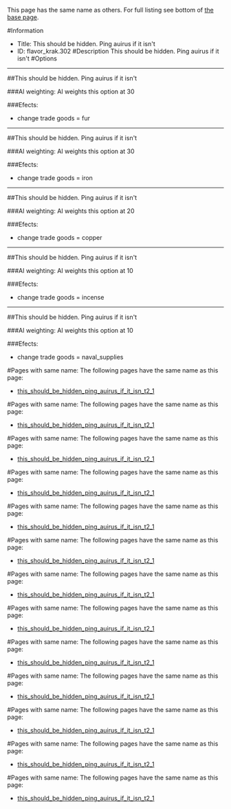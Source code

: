 This page has the same name as others. For full listing see bottom of [the base page](this_should_be_hidden_ping_auirus_if_it_isn.md).

#Information
 - Title: This should be hidden. Ping auirus if it isn't
 - ID: flavor_krak.302
#Description
This should be hidden. Ping auirus if it isn't
#Options

___
##This should be hidden. Ping auirus if it isn't

###AI weighting:
AI weights this option at 30


###Efects:<ul><li>change trade goods = fur</li></ul>

___
##This should be hidden. Ping auirus if it isn't

###AI weighting:
AI weights this option at 30


###Efects:<ul><li>change trade goods = iron</li></ul>

___
##This should be hidden. Ping auirus if it isn't

###AI weighting:
AI weights this option at 20


###Efects:<ul><li>change trade goods = copper</li></ul>

___
##This should be hidden. Ping auirus if it isn't

###AI weighting:
AI weights this option at 10


###Efects:<ul><li>change trade goods = incense</li></ul>

___
##This should be hidden. Ping auirus if it isn't

###AI weighting:
AI weights this option at 10


###Efects:<ul><li>change trade goods = naval_supplies</li></ul>


#Pages with same name:
The following pages have the same name as this page:
 - [this_should_be_hidden_ping_auirus_if_it_isn_t2_1](this_should_be_hidden_ping_auirus_if_it_isn_t2_1.md)


#Pages with same name:
The following pages have the same name as this page:
 - [this_should_be_hidden_ping_auirus_if_it_isn_t2_1](this_should_be_hidden_ping_auirus_if_it_isn_t2_1.md)


#Pages with same name:
The following pages have the same name as this page:
 - [this_should_be_hidden_ping_auirus_if_it_isn_t2_1](this_should_be_hidden_ping_auirus_if_it_isn_t2_1.md)


#Pages with same name:
The following pages have the same name as this page:
 - [this_should_be_hidden_ping_auirus_if_it_isn_t2_1](this_should_be_hidden_ping_auirus_if_it_isn_t2_1.md)


#Pages with same name:
The following pages have the same name as this page:
 - [this_should_be_hidden_ping_auirus_if_it_isn_t2_1](this_should_be_hidden_ping_auirus_if_it_isn_t2_1.md)


#Pages with same name:
The following pages have the same name as this page:
 - [this_should_be_hidden_ping_auirus_if_it_isn_t2_1](this_should_be_hidden_ping_auirus_if_it_isn_t2_1.md)


#Pages with same name:
The following pages have the same name as this page:
 - [this_should_be_hidden_ping_auirus_if_it_isn_t2_1](this_should_be_hidden_ping_auirus_if_it_isn_t2_1.md)


#Pages with same name:
The following pages have the same name as this page:
 - [this_should_be_hidden_ping_auirus_if_it_isn_t2_1](this_should_be_hidden_ping_auirus_if_it_isn_t2_1.md)


#Pages with same name:
The following pages have the same name as this page:
 - [this_should_be_hidden_ping_auirus_if_it_isn_t2_1](this_should_be_hidden_ping_auirus_if_it_isn_t2_1.md)


#Pages with same name:
The following pages have the same name as this page:
 - [this_should_be_hidden_ping_auirus_if_it_isn_t2_1](this_should_be_hidden_ping_auirus_if_it_isn_t2_1.md)


#Pages with same name:
The following pages have the same name as this page:
 - [this_should_be_hidden_ping_auirus_if_it_isn_t2_1](this_should_be_hidden_ping_auirus_if_it_isn_t2_1.md)


#Pages with same name:
The following pages have the same name as this page:
 - [this_should_be_hidden_ping_auirus_if_it_isn_t2_1](this_should_be_hidden_ping_auirus_if_it_isn_t2_1.md)


#Pages with same name:
The following pages have the same name as this page:
 - [this_should_be_hidden_ping_auirus_if_it_isn_t2_1](this_should_be_hidden_ping_auirus_if_it_isn_t2_1.md)
